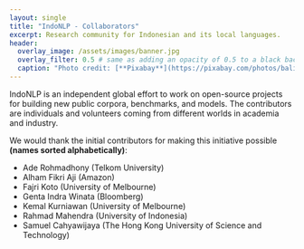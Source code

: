 ```yaml
---
layout: single
title: "IndoNLP - Collaborators"
excerpt: Research community for Indonesian and its local languages.
header:
  overlay_image: /assets/images/banner.jpg
  overlay_filter: 0.5 # same as adding an opacity of 0.5 to a black background
  caption: "Photo credit: [**Pixabay**](https://pixabay.com/photos/bali-nature-mountain-pond-volcano-1674192/)"
---
```


IndoNLP is an independent global effort to work on open-source projects for building new public corpora, benchmarks, and models. The contributors are individuals and volunteers coming from different worlds in academia and industry. 

We would thank the initial contributors for making this initiative possible **(names sorted alphabetically)**:
- Ade Rohmadhony (Telkom University)
- Alham Fikri Aji (Amazon)
- Fajri Koto (University of Melbourne)
- Genta Indra Winata (Bloomberg)
- Kemal Kurniawan (University of Melbourne)
- Rahmad Mahendra (University of Indonesia)
- Samuel Cahyawijaya (The Hong Kong University of Science and Technology)